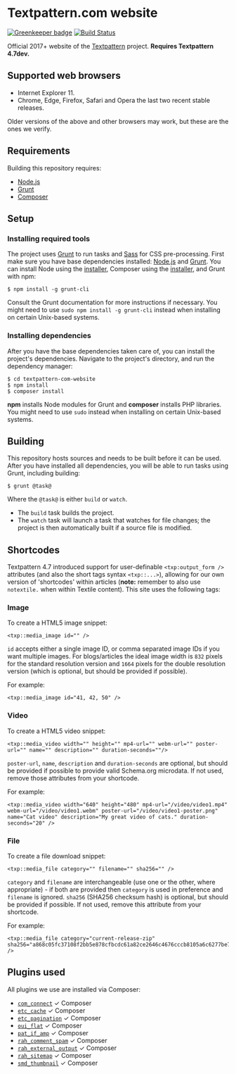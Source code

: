 # Textpattern.com website

[![Greenkeeper badge](https://badges.greenkeeper.io/textpattern/textpattern-com-website.svg)](https://greenkeeper.io/)
[![Build Status](https://img.shields.io/travis/textpattern/textpattern-com-website.svg)](https://travis-ci.org/textpattern/textpattern-com-website)

Official 2017+ website of the [Textpattern](https://textpattern.io/) project. **Requires Textpattern 4.7dev.**

## Supported web browsers

* Internet Explorer 11.
* Chrome, Edge, Firefox, Safari and Opera the last two recent stable releases.

Older versions of the above and other browsers may work, but these are the ones we verify.

## Requirements

Building this repository requires:

* [Node.js](https://nodejs.org/)
* [Grunt](https://gruntjs.com/)
* [Composer](https://getcomposer.org/)

## Setup

### Installing required tools

The project uses [Grunt](https://gruntjs.com/) to run tasks and [Sass](http://sass-lang.com/) for CSS pre-processing. First make sure you have base dependencies installed: [Node.js](https://nodejs.org/) and [Grunt](https://gruntjs.com/). You can install Node using the [installer](https://nodejs.org/), Composer using the [installer](https://getcomposer.org/), and Grunt with npm:

```ShellSession
$ npm install -g grunt-cli
```

Consult the Grunt documentation for more instructions if necessary. You might need to use `sudo npm install -g grunt-cli` instead when installing on certain Unix-based systems.

### Installing dependencies

After you have the base dependencies taken care of, you can install the project's dependencies. Navigate to the project's directory, and run the dependency manager:

```ShellSession
$ cd textpattern-com-website
$ npm install
$ composer install
```

**npm** installs Node modules for Grunt and **composer** installs PHP libraries. You might need to use `sudo` instead when installing on certain Unix-based systems.

## Building

This repository hosts sources and needs to be built before it can be used. After you have installed all dependencies, you will be able to run tasks using Grunt, including building:

```ShellSession
$ grunt @task@
```

Where the `@task@` is either `build` or `watch`.

* The `build` task builds the project.
* The `watch` task will launch a task that watches for file changes; the project is then automatically built if a source file is modified.

## Shortcodes

Textpattern 4.7 introduced support for user-definable `<txp:output_form />` attributes (and also the short tags syntax `<txp::...>`), allowing for our own version of 'shortcodes' within articles (**note:** remember to also use `notextile.` when within Textile content). This site uses the following tags:

### Image

To create a HTML5 image snippet:

    <txp::media_image id="" />

`id` accepts either a single image ID, or comma separated image IDs if you want multiple images. For blogs/articles the ideal image width is `832` pixels for the standard resolution version and `1664` pixels for the double resolution version (which is optional, but should be provided if possible).

For example:

    <txp::media_image id="41, 42, 50" />

### Video

To create a HTML5 video snippet:

    <txp::media_video width="" height="" mp4-url="" webm-url="" poster-url="" name="" description="" duration-seconds=""/>

`poster-url`, `name`, `description` and `duration-seconds` are optional, but should be provided if possible to provide valid Schema.org microdata. If not used, remove those attributes from your shortcode.

For example:

    <txp::media_video width="640" height="480" mp4-url="/video/video1.mp4" webm-url="/video/video1.webm" poster-url="/video/video1-poster.png" name="Cat video" description="My great video of cats." duration-seconds="20" />

### File

To create a file download snippet:

    <txp::media_file category="" filename="" sha256="" />

`category` and `filename` are interchangeable (use one or the other, where appropriate) - if both are provided then `category` is used in preference and `filename` is ignored. `sha256` (SHA256 checksum hash) is optional, but should be provided if possible. If not used, remove this attribute from your shortcode.

For example:

    <txp::media_file category="current-release-zip" sha256="a868c05fc37108f2bb5e878cfbcdc61a82ce2646c4676cccb8105a6c6277be7a" />

## Plugins used

All plugins we use are installed via Composer:

* [`com_connect`](https://github.com/textpattern/com_connect) ✓ Composer
* [`etc_cache`](https://github.com/etc-plugins/etc_cache) ✓ Composer
* [`etc_pagination`](https://github.com/etc-plugins/etc_pagination) ✓ Composer
* [`oui_flat`](https://github.com/nicolasgraph/oui_flat) ✓ Composer
* [`pat_if_amp`](https://github.com/cara-tm/pat_if_amp) ✓ Composer
* [`rah_comment_spam`](https://github.com/gocom/rah_comment_spam) ✓ Composer
* [`rah_external_output`](https://github.com/gocom/rah_external_output) ✓ Composer
* [`rah_sitemap`](https://github.com/gocom/rah_sitemap) ✓ Composer
* [`smd_thumbnail`](https://github.com/bloke/smd_thumbnail) ✓ Composer
